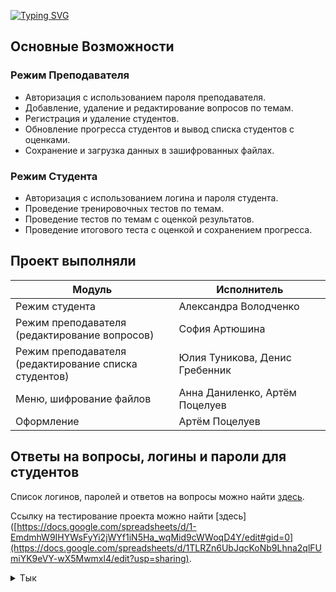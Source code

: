 <a href=""><img src="https://readme-typing-svg.herokuapp.com?font=Fira+Code&weight=600&size=30&pause=1000&color=3FE1FF&background=FFFFFF00&random=false&width=429&height=45&lines=%D0%A1%D0%B8%D1%81%D1%82%D0%B5%D0%BC%D0%B0+%D0%A2%D0%B5%D1%81%D1%82%D0%B8%D1%80%D0%BE%D0%B2%D0%B0%D0%BD%D0%B8%D1%8F" alt="Typing SVG" /></a>

## Основные Возможности

### Режим Преподавателя
- Авторизация с использованием пароля преподавателя.
- Добавление, удаление и редактирование вопросов по темам.
- Регистрация и удаление студентов.
- Обновление прогресса студентов и вывод списка студентов с оценками.
- Сохранение и загрузка данных в зашифрованных файлах.

### Режим Студента
- Авторизация с использованием логина и пароля студента.
- Проведение тренировочных тестов по темам.
- Проведение тестов по темам с оценкой результатов.
- Проведение итогового теста с оценкой и сохранением прогресса.

## Проект выполняли
| Модуль | Исполнитель |
|------|-----------|
| Режим студента | Александра Володченко |
| Режим преподавателя <br>(редактирование вопросов) | София Артюшина |
| Режим преподавателя <br>(редактирование списка студентов) | Юлия Туникова, Денис Гребенник |
| Меню, шифрование файлов | Анна Даниленко, Артём Поцелуев |
| Оформление | Артём Поцелуев |

## Ответы на вопросы, логины и пароли для студентов

Список логинов, паролей и ответов на вопросы можно найти [здесь](https://docs.google.com/spreadsheets/d/1-EmdmhW9IHYWsFyYi2jWYf1iN5Ha_wqMid9cWWoqD4Y/edit#gid=0).

Ссылку на тестирование проекта можно найти [здесь]([https://docs.google.com/spreadsheets/d/1-EmdmhW9IHYWsFyYi2jWYf1iN5Ha_wqMid9cWWoqD4Y/edit#gid=0](https://docs.google.com/spreadsheets/d/1TLRZn6UbJqcKoNb9Lhna2qlFUmiYK9eVY-wX5Mwmxl4/edit?usp=sharing).

<details>
  <summary>Тык</summary>

  <picture>
    <source media="(prefers-color-scheme: dark)" srcset="https://user-images.githubusercontent.com/25423296/163456776-7f95b81a-f1ed-45f7-b7ab-8fa810d529fa.png">
    <source media="(prefers-color-scheme: light)" srcset="https://user-images.githubusercontent.com/25423296/163456779-a8556205-d0a5-45e2-ac17-42d089e3c3f8.png">
    <img alt="Shows an illustrated sun in light mode and a moon with stars in dark mode." src="https://user-images.githubusercontent.com/25423296/163456779-a8556205-d0a5-45e2-ac17-42d089e3c3f8.png" width="20%">
  </picture>

</details>
